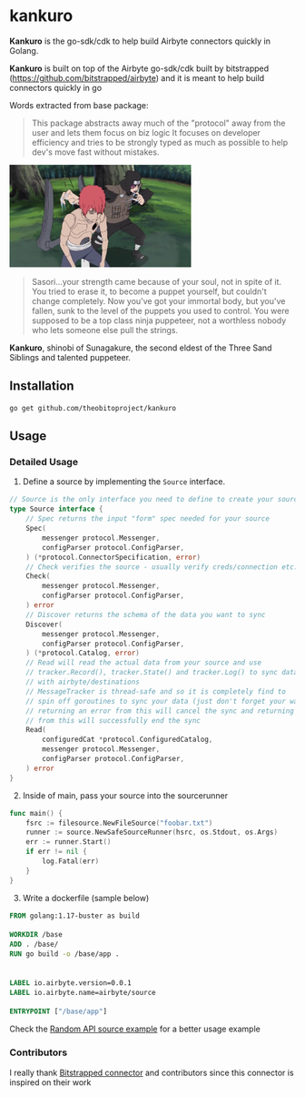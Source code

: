 # kankuro

**Kankuro** is the go-sdk/cdk to help build Airbyte connectors quickly in Golang.

**Kankuro** is built on top of the Airbyte go-sdk/cdk built by bitstrapped (https://github.com/bitstrapped/airbyte) and it is meant to help build connectors quickly in go

Words extracted from base package:
>This package abstracts away much of the "protocol" away from the user and lets them focus on biz logic
It focuses on developer efficiency and tries to be strongly typed as much as possible to help dev's move fast without mistakes.

<div style="width: 320px;">

![Kankuro](kankuro.jpg)

</div>

> Sasori...your strength came because of your soul, not in spite of it. You tried to erase it, to become a puppet yourself, but couldn't change completely. Now you've got your immortal body, but you've fallen, sunk to the level of the puppets you used to control. You were supposed to be a top class ninja puppeteer, not a worthless nobody who lets someone else pull the strings.

**Kankuro**, shinobi of Sunagakure, the second eldest of the Three Sand Siblings and talented puppeteer.

## Installation 

```
go get github.com/theobitoproject/kankuro
```

## Usage 

### Detailed Usage

1. Define a source by implementing the `Source` interface. 

```go
// Source is the only interface you need to define to create your source!
type Source interface {
	// Spec returns the input "form" spec needed for your source
	Spec(
		messenger protocol.Messenger,
		configParser protocol.ConfigParser,
	) (*protocol.ConnectorSpecification, error)
	// Check verifies the source - usually verify creds/connection etc.
	Check(
		messenger protocol.Messenger,
		configParser protocol.ConfigParser,
	) error
	// Discover returns the schema of the data you want to sync
	Discover(
		messenger protocol.Messenger,
		configParser protocol.ConfigParser,
	) (*protocol.Catalog, error)
	// Read will read the actual data from your source and use
	// tracker.Record(), tracker.State() and tracker.Log() to sync data
	// with airbyte/destinations
	// MessageTracker is thread-safe and so it is completely find to
	// spin off goroutines to sync your data (just don't forget your waitgroups :))
	// returning an error from this will cancel the sync and returning a nil
	// from this will successfully end the sync
	Read(
		configuredCat *protocol.ConfiguredCatalog,
		messenger protocol.Messenger,
		configParser protocol.ConfigParser,
	) error
}
```

2. Inside of main, pass your source into the sourcerunner

```go
func main() {
	fsrc := filesource.NewFileSource("foobar.txt")
	runner := source.NewSafeSourceRunner(hsrc, os.Stdout, os.Args)
	err := runner.Start()
	if err != nil {
		log.Fatal(err)
	}
}
```


3. Write a dockerfile (sample below)

```dockerfile
FROM golang:1.17-buster as build

WORKDIR /base
ADD . /base/
RUN go build -o /base/app .


LABEL io.airbyte.version=0.0.1
LABEL io.airbyte.name=airbyte/source

ENTRYPOINT ["/base/app"]
```

Check the [Random API source example](https://github.com/theobitoproject/airbyte_source_random_api) for a better usage example

### Contributors

I really thank [Bitstrapped connector](https://github.com/bitstrapped/airbyte) and contributors since this connector is inspired on their work
